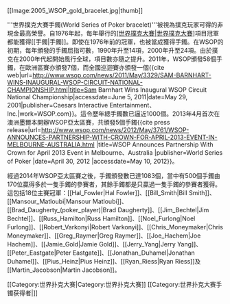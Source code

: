 [[Image:2005_WSOP_gold_bracelet.jpg|thumb]]

'''世界撲克大賽手鐲(World Series of Poker bracelet)'''被視為撲克玩家可得的非現金最高榮譽。自1976年起，每年舉行的[[世界撲克大賽|世界撲克大賽]](WSOP)項目冠軍都能獲得[[手鐲|手鐲]]。即使在1976年前的冠軍，也被當成獲得手鐲。在WSOP的初期，每年頒發的手鐲屈指可數，1990年升至14項，2000年升至24項。由於撲克在2000年代起開始風行全球，項目數亦隨之提升。2011年，WSOP頒發58個手鐲，在歐洲區賽亦頒發7個，而全國巡迴賽亦頒發一個<ref name = "CNC">{{cite web|url=http://www.wsop.com/news/2011/May/3329/SAM-BARNHART-WINS-INAUGURAL-WSOP-CIRCUIT-NATIONAL-CHAMPIONSHIP.html|title=Sam Barnhart Wins Inaugural WSOP Circuit National Championship|accessdate=June 5, 2011|date=May 29, 2001|publisher=Caesars Interactive Entertainment、Inc.|work=WSOP.com}}</ref>。這令歷年總手鐲數已逼近1000個<ref name = "CNC" />。2013年4月首次在澳洲墨爾本開辦WSOP亞太區賽，共頒發5個手鐲<ref name="WSOP APAC">{{cite press release|url=http://www.wsop.com/news/2012/May/3761/WSOP-ANNOUNCES-PARTNERSHIP-WITH-CROWN-FOR-APRIL-2013-EVENT-IN-MELBOURNE-AUSTRALIA.html |title=WSOP Announces Partnership With Crown for April 2013 Event in Melbourne、Australia |publisher=World Series of Poker |date=April 30, 2012 |accessdate=May 10, 2012}}</ref>。

經過2014年WSOP亞太區賽之後，手鐲頒發數已達1083個，當中有500個手鐲由170位贏得多於一隻手鐲的參賽者，其餘手鐲都是只贏過一隻手鐲的參賽者獲得。這包括18位主賽冠軍：[[Hal_Fowler|Hal Fowler]]、[[Bill_Smith|Bill Smith]]、[[Mansour_Matloubi|Mansour Matloubi]]、[[Brad_Daugherty_(poker_player)|Brad Daugherty]]、[[Jim_Bechtel|Jim Bechtel]]、[[Russ_Hamilton|Russ Hamilton]]、[[Noel_Furlong|Noel Furlong]]、[[Robert_Varkonyi|Robert Varkonyi]]、[[Chris_Moneymaker|Chris Moneymaker]]、[[Greg_Raymer|Greg Raymer]]、[[Joe_Hachem|Joe Hachem]]、[[Jamie_Gold|Jamie Gold]]、[[Jerry_Yang|Jerry Yang]]、[[Peter_Eastgate|Peter Eastgate]]、[[Jonathan_Duhamel|Jonathan Duhamel]]、[[Pius_Heinz|Pius Heinz]]、[[Ryan_Riess|Ryan Riess]]及[[Martin_Jacobson|Martin Jacobson]]。

[[Category:世界扑克大赛|Category:世界扑克大赛]]
[[Category:世界扑克大赛手镯获得者|]]